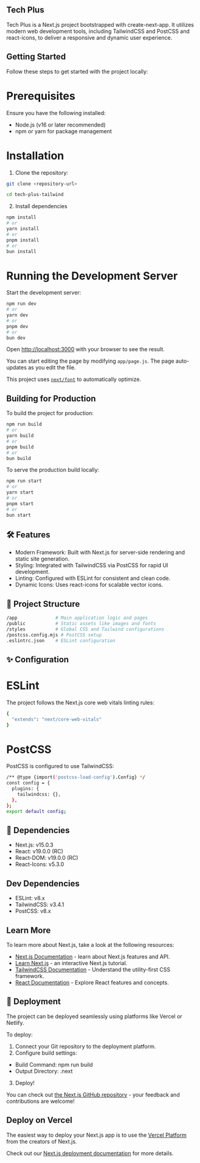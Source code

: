 <!-- This is a [Next.js](https://nextjs.org) project bootstrapped with [`create-next-app`](https://github.com/vercel/next.js/tree/canary/packages/create-next-app). -->

## Tech Plus

Tech Plus is a Next.js project bootstrapped with create-next-app. It utilizes modern web development tools, including TailwindCSS and PostCSS and react-icons, to deliver a responsive and dynamic user experience.

## Getting Started

Follow these steps to get started with the project locally:

# Prerequisites

Ensure you have the following installed:

- Node.js (v16 or later recommended)
- npm or yarn for package management

# Installation

1. Clone the repository:

```bash
git clone <repository-url>

cd tech-plus-tailwind

```

2. Install dependencies

```bash
npm install
# or
yarn install
# or
pnpm install
# or
bun install
```

# Running the Development Server

Start the development server:

```bash
npm run dev
# or
yarn dev
# or
pnpm dev
# or
bun dev
```

Open [http://localhost:3000](http://localhost:3000) with your browser to see the result.

You can start editing the page by modifying `app/page.js`. The page auto-updates as you edit the file.

This project uses [`next/font`](https://nextjs.org/docs/app/building-your-application/optimizing/fonts) to automatically optimize.


## Building for Production

To build the project for production:

```bash
npm run build
# or
yarn build
# or
pnpm build
# or
bun build
```

To serve the production build locally:

```bash
npm run start
# or
yarn start
# or
pnpm start
# or
bun start
```


## 🛠 Features

- Modern Framework: Built with Next.js for server-side rendering and static site generation.
- Styling: Integrated with TailwindCSS via PostCSS for rapid UI development.
- Linting: Configured with ESLint for consistent and clean code.
- Dynamic Icons: Uses react-icons for scalable vector icons.

## 📂 Project Structure

```bash
/app              # Main application logic and pages
/public           # Static assets like images and fonts
/styles           # Global CSS and Tailwind configurations
/postcss.config.mjs # PostCSS setup
.eslintrc.json    # ESLint configuration
```

## ✨ Configuration

# ESLint

The project follows the Next.js core web vitals linting rules:

```bash
{
  "extends": "next/core-web-vitals"
}
```

# PostCSS

PostCSS is configured to use TailwindCSS:

```bash
/** @type {import('postcss-load-config').Config} */
const config = {
  plugins: {
    tailwindcss: {},
  },
};
export default config;
```

## 🧰 Dependencies

- Next.js: v15.0.3
- React: v19.0.0 (RC)
- React-DOM: v19.0.0 (RC)
- React-Icons: v5.3.0

## Dev Dependencies

- ESLint: v8.x
- TailwindCSS: v3.4.1
- PostCSS: v8.x

## Learn More

To learn more about Next.js, take a look at the following resources:

- [Next.js Documentation](https://nextjs.org/docs) - learn about Next.js features and API.
- [Learn Next.js](https://nextjs.org/learn) - an interactive Next.js tutorial.
- [TailwindCSS Documentation](https://tailwindcss.com/docs/installation)  - Understand the utility-first CSS framework.
- [React Documentation](https://react.dev)  - Explore React features and concepts.

## 🚢 Deployment

The project can be deployed seamlessly using platforms like Vercel or Netlify.

To deploy:

1. Connect your Git repository to the deployment platform.
2. Configure build settings:
- Build Command: npm run build
- Output Directory: .next
3. Deploy!


You can check out [the Next.js GitHub repository](https://github.com/vercel/next.js) - your feedback and contributions are welcome!

## Deploy on Vercel

The easiest way to deploy your Next.js app is to use the [Vercel Platform](https://vercel.com/new?utm_medium=default-template&filter=next.js&utm_source=create-next-app&utm_campaign=create-next-app-readme) from the creators of Next.js.

Check out our [Next.js deployment documentation](https://nextjs.org/docs/app/building-your-application/deploying) for more details.
